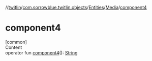 //[twitlin](../../../index.md)/[com.sorrowblue.twitlin.objects](../../index.md)/[Entities](../index.md)/[Media](index.md)/[component4](component4.md)



# component4  
[common]  
Content  
operator fun [component4](component4.md)(): [String](https://kotlinlang.org/api/latest/jvm/stdlib/kotlin/-string/index.html)  



